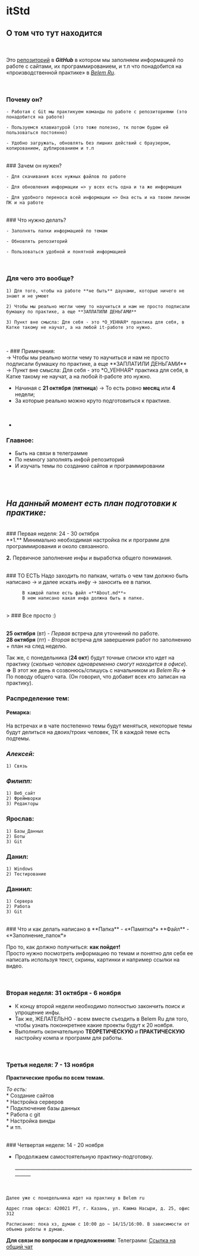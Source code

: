 # itStd

## О том что тут находится
<br> <br>
Это [репозиторий](https://ru.wikipedia.org/wiki/Репозиторий) в ***GitHub*** в котором мы заполняем информацией по работе с сайтами, их программированием, и т.п что понадобится на «производственной практике» в *[Belem Ru](http://ooo.belem.ru)*.
<br> 

</br>

### Почему он?

```
- Работая с Git мы практикуем команды по работе с репозиториями (это понадобится на работе)

- Пользуемся клавиатурой (это тоже полезно, тк потом будем ей пользоваться постоянно)

- Удобно загружать, обновлять без лишних действий с браузером, копированием, дублированием и т.п
```
<br> 
### Зачем он нужен?

	- Для скачивания всех нужных файлов по работе
	
	- Для обновления информации => у всех есть одна и та же информация
	
	- Для удобного переноса всей информации => Она есть и на твоем личном ПК и на работе
<br> 
### Что нужно делать?

	- Заполнять папки информацией по темам 
	
	- Обновлять репозиторий 
	
	- Пользоваться удобной и понятной информацией 
<br> 

### Для чего это вообще?
	

	1) Для того, чтобы на работе **не быть** даунами, которые ничего не знают и не умеют 

	2) Чтобы мы реально могли чему то научиться и нам не просто подписали бумашку по практике, а еще **ЗАПЛАТИЛИ ДЕНЬГАМИ**    

	3) Пункт вне смысла: Для себя - это *O_УЕННАЯ* практика для себя, в Катке такому не научат, а на любой it-работе это нужно.
<br>

 <br>
-
### Примечания: 
<br>
-> Чтобы мы реально могли чему то научиться и нам не просто подписали бумашку по практике, а еще **ЗАПЛАТИЛИ ДЕНЬГАМИ**  
<br>
-> Пункт вне смысла: Для себя - это *O_УЕННАЯ* практика для себя, в Катке такому не научат, а на любой it-работе это нужно.

<br>

+ Начиная с **21 октября** (**пятница**) -> То есть ровно **месяц** или **4** недели;  
+ За которые реально можно круто подготовиться к практике.  
<br><br>
-
 ### Главное: 

+ Быть на связи в телеграмме  
+ По немногу заполнять инфой репозиторий   
+ И изучать темы по созданию сайтов и программировании  
<br><br><br>

## *На данный момент есть план подготовки к практике:*
<br>
### Первая неделя: 24 - 30 октября
<br>
**1.** Минимально необходимая настройка пк и программ для программирования и около связанного. 

**2.** Первичное заполнение инфы и выработка общего понимания.

<br>
### ТО ЕСТЬ 
	Надо заходить по папкам, читать о чем там должно быть написано -> и далее искать инфу -> заносить ее в папки. 

```
	  В каждой папке есть файл «**About.md**»   
	  В нем написано какая инфа должна быть в папке.
```
<br>
> ### Все просто :)<br>

<br>

**25 октября** (вт) - *Первая* встреча для уточнений по работе.   
**28 октября** (пт) - *Вторая* встреча для завершения работ по заполнению + план на след неделю. 

 Так же, с понедельника (**24 окт**) будут точные списки кто идет на практику (*сколько человек одновременно смогут находится в офисе*).  
 **=>** В этот же день я созвонюсь/спишусь с начальником из *Belem Ru* 
 **->** По поводу общего чата. (Он говорил, что добавит всех кто записан на практику). 
 
 


### Распределение тем: 
#### Ремарка: 
	
На встречах и в чате постепенно темы будут меняться, некоторые темы будут делиться на двоих/троих человек, ТК в каждой теме есть подтемы. 
<br>
### *Алексей:* 
	1) Связь  

### *Филипп:* 
	1) Веб_сайт  
	2) Фреймворки  
	3) Редакторы  

### Ярослав: 
	1) Базы_Данных  
	2) Боты  
	3) Git  

### Данил: 
	1) Windows  
	2) Тестирование  

### Даниил: 
	1) Сервера  
	2) Работа  
	3) Git  
<br>
### Что и как делать написано в 
**Папка** - «*Памятка*» 
**Файл** - «*Заполнение_папок*»

Про то, как должно получиться: **как пойдет!**  
Просто нужно посмотреть информацию по темам и понятно для себя ее написать используя текст, скрины, картинки и например ссылки на видео.

<br>

### Вторая неделя: 31 октября - 6 ноября

- К концу второй недели необходимо полностью закончить поиск и упрощение инфы. 
- Так же, ЖЕЛАТЕЛЬНО - всем вместе съездить в Belem Ru для того, чтобы узнать поконкретнее какие проекты будут к 20 ноября.
- Выполнить окончательную **ТЕОРЕТИЧЕСКУЮ** и **ПРАКТИЧЕСКУЮ** настройку компа и программ для работы.  
<br>

### Третья неделя: 7 - 13 ноября

**Практические пробы по всем темам.**

*То есть:*    
	* Создание сайтов  
	* Настройка серверов  
	* Подключение базы данных   
	* Работа с git   
	* Настройка винды   
	* и тп.  
				
<br>
### Четвертая неделя: 14 - 20 ноября

- Продолжаем самостоятельную практику-подготовку.
<br><br>
—————————————————————————————————————
<br>

```
Далее уже с понедельника идет на практику в Belem ru 

Адрес глав офиса: 420021 РТ, г. Казань, ул. Каюма Насыри, д. 25, офис 312

Расписание: пока хз, думаю с 10:00 до ~ 14/15/16:00. В зависимости от объема работы я думаю. 
```
					
**Для связи по вопросам и предложениям:**
Телеграмм: [Ссылка на общий чат](https://t.me/+K7H2ORWaPH40YTFi)





